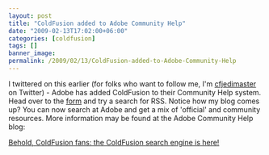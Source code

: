 ```yaml
---
layout: post
title: "ColdFusion added to Adobe Community Help"
date: "2009-02-13T17:02:00+06:00"
categories: [coldfusion]
tags: []
banner_image: 
permalink: /2009/02/13/ColdFusion-added-to-Adobe-Community-Help
---
```


I twittered on this earlier (for folks who want to follow me, I'm <a href="http://twitter.com/cfjedimaster">cfjedimaster</a> on Twitter) - Adobe has added ColdFusion to their Community Help system. Head over to the <a href="http://community.adobe.com/help/search.html?lbl=coldfusion_product_adobelr">form</a> and try a search for RSS. Notice how my blog comes up? You can now search at Adobe and get a mix of 'official' and community resources. More information may be found at the Adobe Community Help blog:

<a href="http://blogs.adobe.com/communityhelp/2009/01/behold_coldfusion_fans_the_col.html">Behold, ColdFusion fans: the ColdFusion search engine is here!</a>